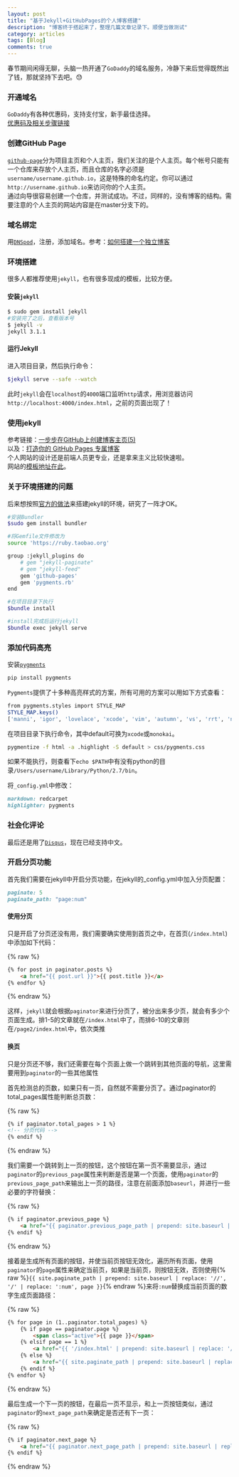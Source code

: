 ```yaml
---
layout: post
title: "基于Jekyll+GitHubPages的个人博客搭建"
description: "博客终于搭起来了，整理几篇文章记录下。顺便当做测试"
category: articles
tags: [Blog]
comments: true
---
```


春节期间闲得无聊，头脑一热开通了`GoDaddy`的域名服务，冷静下来后觉得既然出了钱，那就坚持下去吧。😓  

### 开通域名

`GoDaddy`有各种优惠码，支持支付宝，新手最佳选择。  
[优惠码及相关步骤链接](http://www.goyouhuima.com/)

### 创建GitHub Page

[`github-page`](https://pages.github.com/)分为项目主页和个人主页，我们关注的是个人主页。每个帐号只能有一个仓库来存放个人主页，而且仓库的名字必须是`username/username.github.io`，这是特殊的命名约定。你可以通过`http://username.github.io`来访问你的个人主页。  
通过向导很容易创建一个仓库，并测试成功。不过，同样的，没有博客的结构。需要注意的个人主页的网站内容是在master分支下的。  

### 域名绑定

用[`DNSpod`](https://www.dnspod.cn/)，注册，添加域名。参考：[如何搭建一个独立博客](http://cnfeat.com/blog/2014/05/10/how-to-build-a-blog/)

### 环境搭建

很多人都推荐使用`jekyll`，也有很多现成的模板，比较方便。

#### 安装`jekyll`

```bash
$ sudo gem install jekyll
#安装完了之后，查看版本号
$ jekyll -v
jekyll 3.1.1
```

#### 运行Jekyll

进入项目目录，然后执行命令：

```bash
$jekyll serve --safe --watch
```  

此时`jekyll`会在`localhost`的`4000`端口监听`http`请求，用浏览器访问`http://localhost:4000/index.html`，之前的页面出现了！

### 使用jekyll

参考链接：[一步步在GitHub上创建博客主页(5)](http://www.pchou.info/web-build/2013/01/07/build-github-blog-page-05.html)  
以及：[打造你的 GitHub Pages 专属博客](http://azeril.me/blog/Build-Your-First-GitHub-Pages-Blog.html)  
个人网站的设计还是前端人员更专业，还是拿来主义比较快速啦。  
网站的[模板地址在此](https://github.com/poole/lanyon)。

### 关于环境搭建的问题

后来想按照[官方的做法](https://help.github.com/articles/using-jekyll-with-pages/)来搭建jekyll的环境，研究了一阵才OK。

```bash
#安装Bundler
$sudo gem install bundler

#将Gemfile文件修改为
source 'https://ruby.taobao.org'

group :jekyll_plugins do
    # gem "jekyll-paginate"
    # gem "jekyll-feed"
    gem 'github-pages'
    gem 'pygments.rb'
end

#在项目目录下执行
$bundle install

#install完成后运行jekyll
$bundle exec jekyll serve
```  

### 添加代码高亮

安装[`pygments`](http://pygments.org/)

```bash
pip install pygments
```

`Pygments`提供了十多种高亮样式的方案，所有可用的方案可以用如下方式查看：

```bash
from pygments.styles import STYLE_MAP
STYLE_MAP.keys()
['manni', 'igor', 'lovelace', 'xcode', 'vim', 'autumn', 'vs', 'rrt', 'native', 'perldoc', 'borland', 'tango', 'emacs', 'friendly', 'monokai', 'paraiso-dark', 'colorful', 'murphy', 'bw', 'pastie', 'algol_nu', 'paraiso-light', 'trac', 'default', 'algol', 'fruity']
```

在项目目录下执行命令，其中default可换为`xcode`或`monokai`。

```bash
pygmentize -f html -a .highlight -S default > css/pygments.css
```

如果不能执行，则查看下`echo $PATH`中有没有python的目录`/Users/username/Library/Python/2.7/bin`。

将`_config.yml`中修改：

```ruby
markdown: redcarpet
highlighter: pygments
```

### 社会化评论

最后还是用了[`Disqus`](https://disqus.com/)，现在已经支持中文。

### 开启分页功能

首先我们需要在jekyll中开启分页功能，在jekyll的_config.yml中加入分页配置：

```ruby
paginate: 5
paginate_path: "page:num"
```

#### 使用分页

只是开启了分页还没有用，我们需要确实使用到首页之中，在首页(`/index.html`)中添加如下代码：

{% raw %}
```html
{% for post in paginator.posts %}
    <a href="{{ post.url }}">{{ post.title }}</a>
{% endfor %}
```
{% endraw %}

这样，`jekyll`就会根据`paginator`来进行分页了，被分出来多少页，就会有多少个页面生成。排1-5的文章就在`/index.html`中了，而排6-10的文章则在`/page2/index.html`中，依次类推

#### 换页

只是分页还不够，我们还需要在每个页面上做一个跳转到其他页面的导航，这里需要用到`paginator`的一些其他属性

首先检测总的页数，如果只有一页，自然就不需要分页了。通过paginator的total_pages属性能判断总页数：

{% raw %}
```html
{% if paginator.total_pages > 1 %}
<!-- 分页代码 -->
{% endif %}
```
{% endraw %}

我们需要一个跳转到上一页的按钮，这个按钮在第一页不需要显示，通过`paginator`的`previous_page`属性来判断是否是第一个页面，使用`paginator`的`previous_page_path`来输出上一页的路径，注意在前面添加`baseurl`，并进行一些必要的字符替换：

{% raw %}
```html
{% if paginator.previous_page %}
    <a href="{{ paginator.previous_page_path | prepend: site.baseurl | replace: '//', '/' }}"上一页</a>
{% endif %}
```
{% endraw %}

接着是生成所有页面的按钮，并使当前页按钮无效化，遍历所有页面，使用`paginator`的`page`属性来确定当前页，如果是当前页，则按钮无效，否则使用{% raw %}`{{ site.paginate_path | prepend: site.baseurl | replace: '//', '/' | replace: ':num', page }}`{% endraw %}来将`:num`替换成当前页面的数字生成页面路径：

{% raw %}
```html
{% for page in (1..paginator.total_pages) %}
	{% if page == paginator.page %}
		<span class="active">{{ page }}</span>
    {% elsif page == 1 %}
		<a href="{{ '/index.html' | prepend: site.baseurl | replace: '//', '/' }}">{{ page }}</a>
    {% else %}
		<a href="{{ site.paginate_path | prepend: site.baseurl | replace: '//', '/' | replace: ':num', page }}">{{ page }}</a>
	{% endif %}
{% endfor %}
```
{% endraw %}

最后生成一个下一页的按钮，在最后一页不显示，和上一页按钮类似，通过`paginator`的`next_page_path`来确定是否还有下一页：

{% raw %}
```html
{% if paginator.next_page %}
    <a href="{{ paginator.next_page_path | prepend: site.baseurl | replace: '//', '/' }}">下一页</a>
{% endif %}
```
{% endraw %}
